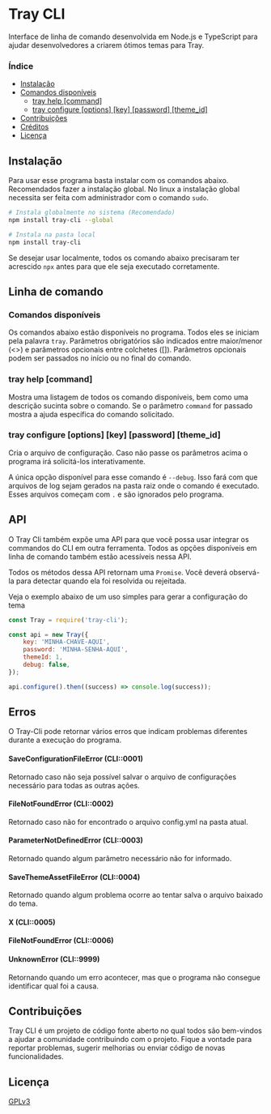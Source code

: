 # Tray CLI

Interface de linha de comando desenvolvida em Node.js e TypeScript para ajudar desenvolvedores a criarem ótimos temas para Tray.

### Índice

-   [Instalação](#instalação)
-   [Comandos disponíveis](#comandos-disponíveis)
    -   [tray help [command]](#tray-help-command)
    -   [tray configure [options] [key] [password] [theme_id] ](#tray-configure-key-password-theme_id)
-   [Contribuições](#contribuições)
-   [Créditos](#créditos)
-   [Licença](#licença)

## Instalação

Para usar esse programa basta instalar com os comandos abaixo. Recomendados fazer a instalação global. No linux a instalação global necessita ser feita com administrador com o comando `sudo`.

```sh
# Instala globalmente no sistema (Recomendado)
npm install tray-cli --global

# Instala na pasta local
npm install tray-cli
```

Se desejar usar localmente, todos os comando abaixo precisaram ter acrescido `npx` antes para que ele seja executado corretamente.

## Linha de comando

### Comandos disponíveis

Os comandos abaixo estão disponíveis no programa. Todos eles se iniciam pela palavra `tray`. Parâmetros obrigatórios são indicados entre maior/menor (<>) e parâmetros opcionais entre colchetes ([]). Parâmetros opcionais podem ser passados no início ou no final do comando.

### tray help [command]

Mostra uma listagem de todos os comando disponíveis, bem como uma descrição sucinta sobre o comando. Se o parâmetro `command` for passado mostra a ajuda específica do comando solicitado.

### tray configure [options] [key] [password] [theme_id]

Cria o arquivo de configuração. Caso não passe os parâmetros acima o programa irá solicitá-los interativamente.

A única opção disponível para esse comando é `--debug`. Isso fará com que arquivos de log sejam gerados na pasta raiz onde o comando é executado. Esses arquivos começam com `.` e são ignorados pelo programa.

## API

O Tray Cli também expõe uma API para que você possa usar integrar os commandos do CLI em outra ferramenta. Todos as opções disponíveis em linha de comando também estão acessíveis nessa API.

Todos os métodos dessa API retornam uma `Promise`. Você deverá observá-la para detectar quando ela foi resolvida ou rejeitada.

Veja o exemplo abaixo de um uso simples para gerar a configuração do tema

```js
const Tray = require('tray-cli');

const api = new Tray({
    key: 'MINHA-CHAVE-AQUI',
    password: 'MINHA-SENHA-AQUI',
    themeId: 1,
    debug: false,
});

api.configure().then((success) => console.log(success));
```

## Erros

O Tray-Cli pode retornar vários erros que indicam problemas diferentes durante a execução do programa.

#### SaveConfigurationFileError (CLI::0001)

Retornado caso não seja possível salvar o arquivo de configurações necessário para todas as outras ações.

#### FileNotFoundError (CLI::0002)

Retornado caso não for encontrado o arquivo config.yml na pasta atual.

#### ParameterNotDefinedError (CLI::0003)

Retornado quando algum parâmetro necessário não for informado.

#### SaveThemeAssetFileError (CLI::0004)

Retornado quando algum problema ocorre ao tentar salva o arquivo baixado do tema.

#### X (CLI::0005)

#### FileNotFoundError (CLI::0006)

#### UnknownError (CLI::9999)

Retornando quando um erro acontecer, mas que o programa não consegue identificar qual foi a causa.

## Contribuições

Tray CLI é um projeto de código fonte aberto no qual todos são bem-vindos a ajudar a comunidade contribuindo com o projeto. Fique a vontade para reportar problemas, sugerir melhorias ou enviar código de novas funcionalidades.

## Licença

[GPLv3](license.md)
